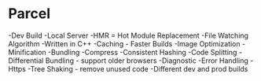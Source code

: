   # Parcel

   -Dev Build
   -Local Server
   -HMR = Hot Module Replacement
   -File Watching Algorithm -Written in C++
   -Caching - Faster Builds
   -Image Optimization
   -Minification
   -Bundling
   -Compress
   -Consistent Hashing
   -Code Splitting
   -Differential Bundling - support older browsers
   -Diagnostic
   -Error Handling
   -Https
   -Tree Shaking - remove unused code
   -Different dev and prod builds
   


